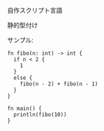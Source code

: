 自作スクリプト言語

静的型付け


サンプル:
```
fn fibo(n: int) -> int {
  if n < 2 {
    1
  }
  else {
    fibo(n - 2) + fibo(n - 1)
  }
}

fn main() {
  println(fibo(10))
}
```

